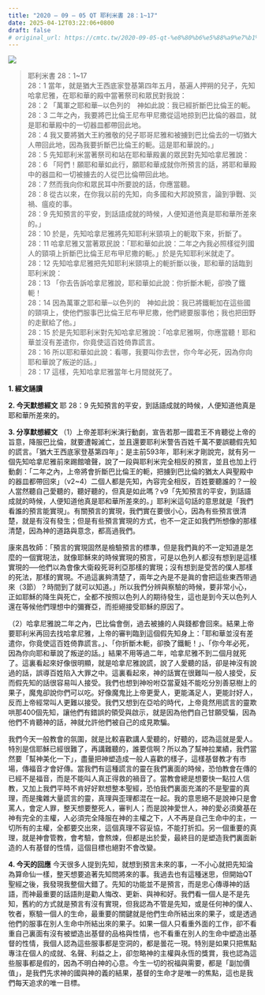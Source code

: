 ```yaml
---
title: "2020 – 09 – 05 QT 耶利米書 28：1~17"
date: 2025-04-12T03:22:06+0800
draft: false
# original_url: https://cmtc.tw/2020-09-05-qt-%e8%80%b6%e5%88%a9%e7%b1%b3%e6%9b%b8-28%ef%bc%9a117
---
```


![](/images/qt.jpg)
> 耶利米書 28：1\~17  
> 28：1 當年，就是猶大王西底家登基第四年五月，基遍人押朔的兒子，先知哈拿尼雅，在耶和華的殿中當著祭司和眾民對我說：  
> 28：2 「萬軍之耶和華─以色列的　神如此說：我已經折斷巴比倫王的軛。  
> 28：3 二年之內，我要將巴比倫王尼布甲尼撒從這地掠到巴比倫的器皿，就是耶和華殿中的一切器皿都帶回此地。  
> 28：4 我又要將猶大王約雅敬的兒子耶哥尼雅和被擄到巴比倫去的一切猶大人帶回此地，因為我要折斷巴比倫王的軛。這是耶和華說的。」  
> 28：5 先知耶利米當著祭司和站在耶和華殿裏的眾民對先知哈拿尼雅說：  
> 28：6 「阿們！願耶和華如此行，願耶和華成就你所預言的話，將耶和華殿中的器皿和一切被擄去的人從巴比倫帶回此地。  
> 28：7 然而我向你和眾民耳中所要說的話，你應當聽。  
> 28：8 從古以來，在你我以前的先知，向多國和大邦說預言，論到爭戰、災禍、瘟疫的事。  
> 28：9 先知預言的平安，到話語成就的時候，人便知道他真是耶和華所差來的。」  
> 28：10 於是，先知哈拿尼雅將先知耶利米頸項上的軛取下來，折斷了。  
> 28：11 哈拿尼雅又當著眾民說：「耶和華如此說：二年之內我必照樣從列國人的頸項上折斷巴比倫王尼布甲尼撒的軛。」於是先知耶利米就走了。  
> 28：12 先知哈拿尼雅把先知耶利米頸項上的軛折斷以後，耶和華的話臨到耶利米說：  
> 28：13 「你去告訴哈拿尼雅說，耶和華如此說：你折斷木軛，卻換了鐵軛！  
> 28：14 因為萬軍之耶和華─以色列的　神如此說：我已將鐵軛加在這些國的頸項上，使他們服事巴比倫王尼布甲尼撒，他們總要服事他；我也把田野的走獸給了他。」  
> 28：15 於是先知耶利米對先知哈拿尼雅說：「哈拿尼雅啊，你應當聽！耶和華並沒有差遣你，你竟使這百姓倚靠謊言。  
> 28：16 所以耶和華如此說：看哪，我要叫你去世，你今年必死，因為你向耶和華說了叛逆的話。」  
> 28：17 這樣，先知哈拿尼雅當年七月間就死了。

**1. 經文誦讀**

**2.  今天默想經文**
耶 28：9 先知預言的平安，到話語成就的時候，人便知道他真是耶和華所差來的。

**3. 分享默想經文**
（1）上帝差耶利米演行動劇，宣告若那一國君王不肯聽從上帝的旨意，降服巴比倫，就要遭報滅亡，並且還要耶利米警告百姓千萬不要誤聽假先知的謊言。「猶大王西底家登基第四年」：是主前593年，耶利米才剛說完，就有另一個先知哈拿尼雅前來踢館嗆聲，說了一段與耶利米完全相反的預言，並且也加上行動劇：「二年之內，上帝將會折斷巴比倫王的軛，把擄到巴比倫的猶太人與聖殿中的器皿都帶回來」（v2\~4）二個人都是先知，內容完全相反，百姓要聽誰的？一般人當然聽自己愛聽的，聽好聽的，但真是如此嗎？v9「先知預言的平安，到話語成就的時候，人便知道他真是耶和華所差來的。」耶利米這句話的意思就是「我們看誰的預言能實現」。有關預言的實現，我們實在要很小心，因為有些預言很清楚，就是有沒有發生；但是有些預言實現的方式，也不一定正如我們所想像的那樣清楚，因為神的道路與意念，都高過我們。

康來昌牧師：「預言的實現固然是檢驗預言的標準，但是我們眞的不一定知道是怎麼的一個實現法，就像耶穌來的時候實現的預言，可是以色列人都沒有想到是這樣實現的──他們以為會像大衛殺死哥利亞那樣的實現；沒有想到是受苦的僕人那樣的死法，那樣的實現。不過這裏夠清楚了，兩年之內是不是眞的會把這些東西带過來（3節）？時間到了就可以知道。」所以我們分辨與察驗的時候，要非常小心，正如耶穌的降生與死亡，全都不按照以色列人的期待發生，這也是到今天以色列人還在等候他們理想中的彌賽亞，而拒絕接受耶穌的原因了。

（2）哈拿尼雅說二年之內，巴比倫會倒，過去被擄的人與錢都會回來。結果上帝要耶利米再回去找哈拿尼雅，上帝的審判臨到這個假先知身上：「耶和華並沒有差遣你，你竟使這百姓倚靠謊言。」、「你折斷木軛，卻換了鐵軛！」、「你今年必死，因為你向耶和華說了叛逆的話。」結果不用等過二年，哈拿尼雅不到二個月就死了。這裏看起來好像很明顯，就是哈拿尼雅說謊，說了人愛聽的話，卻是神沒有說過的話，誤導百姓陷入大罪之中。這裏看起來，神的話實在很難叫一般人接受，反而假先知的話很容易叫人接受。我們也想到神吩咐亞當夏娃不能吃分別善惡樹上的果子，魔鬼卻說你們可以吃。好像魔鬼比上帝更愛人，更能滿足人，更能討好人，反而上帝經常叫人更難以接受。我們又想到在亞哈的時代，上帝竟然用謊言的靈欺哄那400個先知，讓他們有錯誤的領受與啟示，就是因為他們自己甘願受騙，因為他們不肯聽神的話，神就允許他們被自己的成見欺騙。

我們今天一般教會的氛圍，就是比較喜歡講人愛聽的，好聽的，認為這就是愛人。特別是信耶穌已經很難了，再講難聽的，誰要信啊？所以為了幫神拉業績，我們當然要「幫神美化一下」，盡量把神塑造成一般人喜歡的樣子，這樣基督教才有市場，傳福音才會好傳。當我們有這種謊言的靈在我們裏面的時候，恐怕教會在傳的已經不是福音，而是不能叫人真正得救的禍音了。當教會總是想要快一點拉人信教，又加上我們平時不肯好好默想整本聖經，恐怕我們裏面充滿的不是聖靈的真理，而是攙雜大量謊言的靈，真理與歪理都混在一起。我的意思絕不是說神只是會罵人，會定人罪，整天想要整死人，審判人；而是說神愛世人，神的愛必須奠基在神有完全的主權，人必須完全降服在神的主權之下，人不再是自己生命中的主，一切所有的主權，全都要交出來，這個真理不容妥協，不能打折扣。另一個重要的真理，就是神會管教，會考驗，會熬煉，但都是出於愛，最終目的是塑造我們裏面新造的人有基督的性情，這個目標也絕對不會改變。

**4. 今天的回應**
今天很多人提到先知，就想到預言未來的事，一不小心就把先知淪為算命仙一樣，整天想要追著先知問將來的事。我過去也有這種迷思，但開始QT聖經之後，我發現我整個大錯了。先知的功能並不是預言，而是忠心傳導神的話語，而神最重要的話語則是勸人悔改、更新、與神和好。我們看一個人是不是先知，舊約的方式就是預言有沒有實現，但我認為不管是先知，或是任何神的僕人、牧者，察驗一個人的生命，最重要的關鍵就是他們生命所結出來的果子，或是透過他們的服事在別人生命中所結出來的果子。如果一個人只看重外面的工作，卻不看重自己裏面有沒有被塑造出基督的品格與性情，也不看重在別人的生命中塑造出基督的性情，我個人認為這些服事都是空洞的，都是曇花一現。特別是如果只把焦點專注在個人的成就、名聲、利益之上，卻忽略神的主權與永恆的獎賞，我也認為這些服事都是假的，因為不明白神的心意。今生一切的祝福與需要，都是「副加價值」，是我們先求神的國與神的義的結果，基督的生命才是唯一的焦點，這也是我們每天追求的唯一目標。

